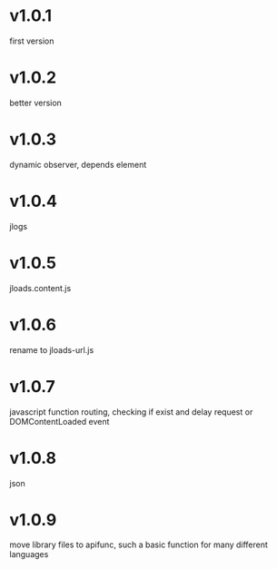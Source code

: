 # v1.0.1 
first version  
# v1.0.2 
better version  
# v1.0.3 
dynamic observer, depends element 
# v1.0.4 
jlogs 
# v1.0.5 
jloads.content.js 
# v1.0.6 
rename to jloads-url.js 
# v1.0.7 
javascript function routing, checking if exist and delay request or DOMContentLoaded event 
# v1.0.8 
json 
# v1.0.9 
move library files to apifunc, such a basic function for many different languages 

